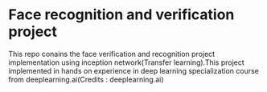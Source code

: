 # Face recognition and verification project
 This repo conains the face verification and recognition project implementation using inception network(Transfer learning).This project implemented in hands on experience in deep learning specialization course from deeplearning.ai(Credits : deeplearning.ai)
